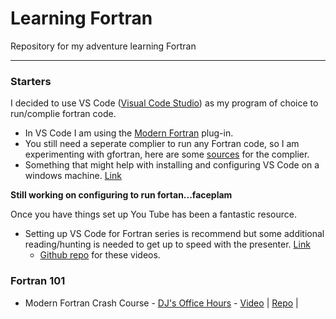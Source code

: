 # Learning Fortran
 Repository for my adventure learning Fortran

***

### Starters
I decided to use VS Code ([Visual Code Studio](hhttps://code.visualstudio.com/)) as my program of choice to run/complie fortran code.
* In VS Code I am using the [Modern Fortran](https://marketplace.visualstudio.com/items?itemName=krvajalm.linter-gfortran) plug-in.
* You still need a seperate complier to run any Fortran code, so I am experimenting with gfortran, here are some [sources](https://fortran-lang.org/learn/os_setup/install_gfortran#windows) for the complier. 
* Something that might help with installing and configuring VS Code on a windows machine. [Link](https://code.visualstudio.com/docs/cpp/config-mingw)

**Still working on configuring to run fortan...faceplam** 

Once you have things set up You Tube has been a fantastic resource. 
* Setting up VS Code for Fortran series is recommend but some additional reading/hunting is needed to get up to speed with the presenter. [Link](https://youtu.be/MZZLhodCzRY)
    * [Github repo](https://github.com/llamm-de/VSCode_Fortran_Tutorial) for these videos.

### Fortran 101

* Modern Fortran Crash Course - [DJ's Office Hours](https://www.youtube.com/channel/UCX-uNb4Dpp-VB6_T-vYMjOA) - [Video](https://www.youtube.com/watch?v=05N6PecJw-E&t=143s) | [Repo](https://github.com/da-james/djs-office-hours) |
